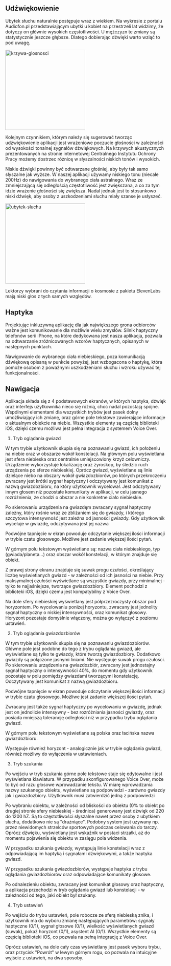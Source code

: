 ## Udźwiękowienie

Ubytek słuchu naturalnie postępuje wraz z wiekiem. Na wykresie z portalu Audiofon.pl przedstawiającym ubytki u kobiet na przestrzeli lat widzimy, że dotyczy on głównie wysokich częstotliwości. U mężczyzn te zmiany są statystycznie jeszcze głębsze. Dlatego dobierając dźwięki warto wziąć to pod uwagę.

<img width="250" alt="krzywa-glosnosci" src="https://github.com/user-attachments/assets/3147c4d8-b013-4e09-a617-f9371b02b096">

Kolejnym czynnikiem, którym należy się sugerować tworząc udźwiękowienie aplikacji jest wrażeniowe poczucie głośności w zależności od wysokości tonalnej sygnałów dźwiękowych. Na krzywych akustycznych prezentowanych na stronie internetowej Centralnego Instytutu Ochrony Pracy możemy dostrzec różnicę w słyszalności niskich tonów i wysokich.

Niskie dźwięki powinny być odtwarzane głośniej, aby były tak samo słyszalne jak wyższe. W naszej aplikacji używamy niskiego tonu (niecałe 200Hz) do nawigowania do wybranego ciała astralnego. Wraz ze zmniejszającą się odległością częstotliwość jest zwiększana, a co za tym idzie wrażenie głośności się zwiększa. Nadal jednak jest to stosunkowo niski dźwięk, aby osoby z uszkodzeniami słuchu miały szanse je usłyszeć.

<img width="250" alt="ubytek-sluchu" src="https://github.com/user-attachments/assets/0f976d1c-27a1-4ea7-a652-ee0d85d87dd7">

Lektorzy wybrani do czytania informacji o kosmosie z pakietu ElevenLabs mają niski głos z tych samych względów.

## Haptyka

Projektując inkluzywną aplikację dla jak największego grona odbiorców ważne jest komunikowanie dla możliwie wielu zmysłów. Silnik haptyczny telefonów serii iPhone, na które dedykowana jest nasza aplikacja, pozwala na odtwarzanie zróżnicowanych wzorów haptycznych, opisanych w następnych punktach.

Nawigowanie do wybranego ciała niebieskiego, poza komunikacją dźwiękową opisaną w punkcie powyżej, jest wzbogacona o haptykę, która pomoże osobom z poważnymi uszkodzeniami słuchu i wzroku używać tej funkcjonalności.


## Nawigacja

Aplikacja składa się z 4 podstawowych ekranów, w których haptyka, dźwięk oraz interfejs użytkownika nieco się różnią, choć nadal pozostają spójne. Wspólnymi elementami dla wszystkich trybów jest pasek dolny umożliwiający ich zmianę, oraz górne pole tekstowe zawierające informacje o aktualnym obiekcie na niebie. Wszystkie elementy są częścią biblioteki iOS, dzięki czemu możliwa jest pełna integracja z systemem Voice Over.


1. Tryb oglądania gwiazd

W tym trybie użytkownik skupia się na poznawaniu gwiazd, ich położeniu na niebie oraz w obszarze wokół konstelacji. Na głównym polu wyświetlana jest sfera niebieska oraz centralnie umiejscowiony krzyż celowniczy. Urządzenie wykorzystuje lokalizację oraz żyroskop, by śledzić ruch urządzenia po sferze niebieskiej. Oprócz gwiazd, wyświetlane są linie dzielące niebo na obszary wokół gwiazdozbiorów, po których przekroczeniu zwracany jest krótki sygnał haptyczny i odczytywany jest komunikat z nazwą gwiazdozbioru, na który użytkownik wycelował. Jest odczytywany innym głosem niż pozostałe komunikaty w aplikacji, w celu jasnego rozróżnienia, że chodzi o obszar a nie konkretne ciało niebieskie.

Po skierowaniu urządzenia na gwiazdęm zwracany sygnał haptyczny zależny, który rośnie wraz ze zbliżaniem się do gwiazdy, i którego szczytowa intensywność jest zależna od jasności gwiazdy. Gdy użytkownik wyceluje w gwiazdę, odczytywana jest jej nazwa

Podwójne tapnięcie w ekran powoduje odczytanie większej ilości informacji w trybie czatu głosowego. Możliwe jest zadanie większej ilości pytań.

W górnym polu tekstowym wyświetlane są: nazwa ciała niebieskiego, typ (gwiada/planeta...) oraz obszar wokół konstelacji, w którym znajduje się obiekt.

Z prawej strony ekranu znajduje się suwak progu czułości, określający liczbę wyświetlanych gwiazd - w zależności od ich jasności na niebie. Przy maksymalnej czułości wyświetlane
są wszystkie gwiazdy, przy minimalnej - tylko te najjaśniejsze, tworzące gwiazdozbiory. Element pochodzi z biblioteki iOS, dzięki czemu jest kompatybilny z Voice Over.

Na dole sfery niebieskiej wyświetlany jest półprzezroczysty obszar pod horyzontem. Po wycelowaniu poniżej horyzontu, zwracany jest jednolity sygnał haptyczny o niskiej intensywności, oraz komunikat głosowy. Horyzont pozostaje domyślnie włączony, można go wyłączyć z poziomu ustawień.


2. Tryb oglądania gwiazdozbiorów

W tym trybie użytkownik skupia się na poznawaniu gwiazdozbiorów. Główne pole jest podobne do tego z trybu oglądania gwiazd, ale wyświetlane są tylko te gwiazdy, które tworzą gwiazdozbiory. Dodatkowo gwiazdy są połączone jasnymi liniami. Nie występuje suwak progu czułości. Po skierowaniu urządzenia na gwiazdozbiór, zwracany jest jednostajny sygnał haptyczny o intensywności 40%, do momentu gdy użytkownik pozostaje w polu pomiędzy gwiazdami tworzącymi konstelację. Odczytywany jest komunikat z nazwą gwiazdozbioru.

Podwójne tapnięcie w ekran powoduje odczytanie większej ilości informacji w trybie czatu głosowego. Możliwe jest zadanie większej ilości pytań.

Zwracany jest także sygnał haptyczny po wycelowaniu w gwiazdę, jednak jest on jednolicie intensywny - bez rozróżniania jasności gwiazdy, oraz posiada mniejszą tolerancję odległości niż w przypadku trybu oglądania gwiazd.

W górnym polu tekstowym wyświetlane są polska oraz łacińska nazwa gwiazdozbioru.

Występuje również horyzont - analogicznie jak w trybie oglądania gwiazd, również możliwy do wyłączenia w ustawieniach.


3. Tryb szukania

Po wejściu w tryb szukania górne pole tekstowe staje się edytowalne i jest wyświetlana klawiatura. W przypadku skonfigurowanego Voice Over, może to być od razu głosowe wprowadzanie tekstu. W miarę wprowadzania nazwy szukanego obiektu, wyświetlane są podpowiedzi - zarówno gwiazdy jak i gwiazdozbiory. Użytkownik musi zatwierdzić jedną z podpowiedzi

Po wybraniu obiektu, w zależności od bliskości do obiektu (0% to obiekt po drugiej stronie sfery niebieskiej - średnica) generowany jest dźwięk od 220 do 1200 hZ. Są to częstotliwości słyszalne nawet przez osoby z ubytkiem słuchu, dodatkowo nie są "drażniące". Podobny system jest używany np. przez niewidomych strzelców sportowych podczas celowania do tarczy. 
Oprócz dźwięku, wyświetlany jest wskaźnik w postaci strzałki, aż do momentu pojawienia się obiektu w zasięgu pola widzenia.

W przypadku szukania gwiazdy, występują linie konstelacji wraz z odpowiadającą im haptyką i sygnałami dźwiękowymi, a także haptyka gwiazd.

W przypadku szukania gwiazdozbiorów, występuje haptyka z trybu oglądania gwiazdozbiorów oraz odpowiadające komunikaty głosowe.

Po odnalezieniu obiektu, zwracany jest komunikat głosowy oraz haptyczny, a aplikacja przechodzi w tryb oglądania gwiazd lub konstelacji - w zależności od tego, jaki obiekt był szukany.


4. Tryb ustawień

Po wejściu do trybu ustawień, pole robocze ze sferą niebieską znika, i użytkownik ma do wyboru zmianę następujących parametrów: sygnały haptyczne (0/1), sygnał głosowe (0/1), wielkość wyświetlanych gwiazd (suwak), pokaż horyzont (0/1), asystent AI (0/1). Wszystkie elementy są częścią biblioteki iOS, co pozwala na pełną integrację z Voice Over.

Oprócz ustawień, na dole cały czas wyświetlany jest pasek wyboru trybu, oraz przycisk "Powrót" w lewym górnym rogu, co pozwala na intuicyjne wyjście z ustawień, na dwa sposoby.












